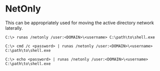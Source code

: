 # NetOnly

This can be appropriately used for moving the active directory network laterally.

`C:\> runas /netonly /user:<DOMAIN>\<username> C:\path\to\shell.exe`

`C:\> cmd /c <password> | runas /netonly /user:<DOMAIN>\<username> C:\path\to\shell.exe`

`C:\> echo <password> | runas /netonly /user:<DOMAIN>\<username> C:\path\to\shell.exe`